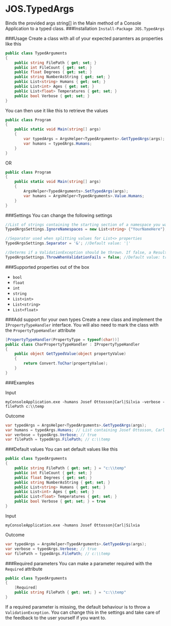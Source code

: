 # JOS.TypedArgs
Binds the provided args string[] in the Main method of a Console Application to a typed class.
###Installation
`Install-Package JOS.TypedArgs`

###Usage
Create a class with all of your expected paramters as properties like this

```csharp
public class TypedArguments
{
	public string FilePath { get; set; }
	public int FileCount { get; set; }
	public float Degrees { get; set; }
	public string NumberAsString { get; set; }
	public List<string> Humans { get; set; }
	public List<int> Ages { get; set; }
	public List<float> Temperatures { get; set; }
	public bool Verbose { get; set; }
}
```
You can then use it like this to retrieve the values
```csharp
public class Program
{
	public static void Main(string[] args)
	{
		var typedArgs = ArgsHelper<TypedArguments>.GetTypedArgs(args);
		var humans = typedArgs.Humans;
	}
}
```
OR
```csharp
public class Program
{
	public static void Main(string[] args)
	{
		ArgsHelper<TypedArguments>.SetTypedArgs(args);
		var humans = ArgsHelper<TypedArguments>.Value.Humans;
	}
}
```
###Settings
You can change the following settings
```csharp
//List of strings containing the starting section of a namespace you want to ignore when using reflection to find classes implementing the IPropertyTypeHandler
TypedArgsSettings.IgnoreNamespaces = new List<string> {"YourNameHere"}; //Default value: new List<string> {"Microsoft", "System", "mscorlib", "vshost"}

//Separator used when splitting values for List<> properties
TypedArgsSettings.Separator = '&'; //Default value: '|'

//Determs if a ValidationException should be thrown. If false, a Result object with an Error list will be returned.
TypedArgsSettings.ThrowWhenValidationFails = false; //Default value: true
```

###Supported properties out of the box
* `bool`
* `float`
* `int`
* `string`
* `List<int>`
* `List<string>`
* `List<float>`

###Add support for your own types
Create a new class and implement the `IPropertyTypeHandler` interface. You will also need to mark the class with the `PropertyTypeHandler` attribute
```csharp
[PropertyTypeHandler(PropertyType = typeof(char))]
public class CharPropertyTypeHandler : IPropertyTypeHandler
{
	public object GetTypedValue(object propertyValue)
	{
		return Convert.ToChar(propertyValue);
	}
}
```
###Examples

Input
```
myConsoleApplication.exe -humans Josef Ottosson|Carl|Silvia -verbose -filePath c:\\temp
```
Outcome
```csharp
var typedArgs = ArgsHelper<TypedArguments>.GetTypedArgs(args);
var humans = typedArgs.Humans; // List containing Josef Ottosson, Carl and Silvia
var verbose = typedArgs.Verbose; // true
var filePath = typedArgs.FilePath; // c:\\temp
```
###Default values
You can set default values like this
```csharp
public class TypedArguments
{
	public string FilePath { get; set; } = "c:\\temp"
	public int FileCount { get; set; }
	public float Degrees { get; set; }
	public string NumberAsString { get; set; }
	public List<string> Humans { get; set; }
	public List<int> Ages { get; set; }
	public List<float> Temperatures { get; set; }
	public bool Verbose { get; set; } = true
}
```
Input
```
myConsoleApplication.exe -humans Josef Ottosson|Carl|Silvia
```
Outcome
```csharp
var typedArgs = ArgsHelper<TypedArguments>.GetTypedArgs(args);
var verbose = typedArgs.Verbose; // true
var filePath = typedArgs.FilePath; // c:\\temp
```
###Required parameters
You can make a parameter required with the `Required` attribute
```csharp
public class TypedArguments
{
	[Required]
	public string FilePath { get; set; } = "c:\\temp"
}
```
If a required parameter is missing, the default behaviour is to throw a `ValidationException`. You can change this in the settings and take care of the feedback to the user yourself if you want to.
